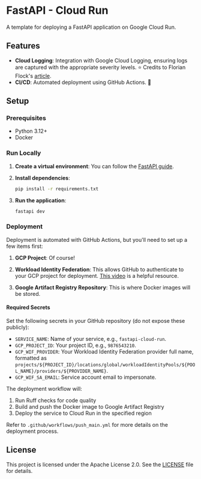 # FastAPI - Cloud Run

A template for deploying a FastAPI application on Google Cloud Run.

## Features

- **Cloud Logging**: Integration with Google Cloud Logging, ensuring logs are captured with the appropriate severity levels. ⭐ Credits to Florian Flock's [article](https://dev.to/floflock/enable-feature-rich-logging-for-fastapi-on-google-cloud-logging-j3i).
- **CI/CD**: Automated deployment using GitHub Actions. 🚀

## Setup

### Prerequisites

- Python 3.12+
- Docker

### Run Locally

1. **Create a virtual environment**: You can follow the [FastAPI guide](https://fastapi.tiangolo.com/virtual-environments/).

2. **Install dependencies**:
   ```bash
   pip install -r requirements.txt
   ```

3. **Run the application**:
   ```bash
   fastapi dev
   ```

### Deployment

Deployment is automated with GitHub Actions, but you'll need to set up a few items first:

1. **GCP Project**: Of course!

2. **Workload Identity Federation**: This allows GitHub to authenticate to your GCP project for deployment. [This video](https://youtu.be/ZgVhU5qvK1M?si=K2r1wz1wAv1FwtJn) is a helpful resource.

3. **Google Artifact Registry Repository**: This is where Docker images will be stored.

#### Required Secrets

Set the following secrets in your GitHub repository (do not expose these publicly):

- `SERVICE_NAME`: Name of your service, e.g., `fastapi-cloud-run`.
- `GCP_PROJECT_ID`: Your project ID, e.g., `9876543210`.
- `GCP_WIF_PROVIDER`: Your Workload Identity Federation provider full name, formatted as `projects/${PROJECT_ID}/locations/global/workloadIdentityPools/${POOL_NAME}/providers/${PROVIDER_NAME}`.
- `GCP_WIF_SA_EMAIL`: Service account email to impersonate.

The deployment workflow will:
1. Run Ruff checks for code quality
2. Build and push the Docker image to Google Artifact Registry
3. Deploy the service to Cloud Run in the specified region

Refer to `.github/workflows/push_main.yml` for more details on the deployment process.

## License

This project is licensed under the Apache License 2.0. See the [LICENSE](LICENSE) file for details.